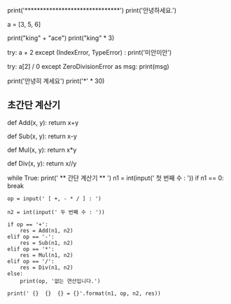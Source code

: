 print('*******************************')
print('안녕하세요.')

a = [3, 5, 6]

print("king" + "ace")
print("king" * 3)

try:
    a + 2
except (IndexError, TypeError) :
    print('미안미안')

try:
    a[2] / 0
except ZeroDivisionError as msg:
    print(msg)

print('안녕히 계세요')
print('*' * 30)
## 초간단 계산기

def Add(x, y):
    return x+y

def Sub(x, y):
    return x-y

def Mul(x, y):
    return x*y

def Div(x, y):
    return x//y

while True:
    print(' ** 간단 계산기 ** ')
    n1 = int(input(' 첫 번째 수 : '))
    if n1 == 0:
        break
    
    op = input(' [ +, - * / ] : ')
    
    n2 = int(input(' 두 번째 수 : '))

    if op == '+':
        res = Add(n1, n2)
    elif op == '-':
        res = Sub(n1, n2)
    elif op == '*':
        res = Mul(n1, n2)
    elif op == '/':
        res = Div(n1, n2)
    else:
        print(op, '없는 연산입니다.')

    print(' {}  {}  {} = {}'.format(n1, op, n2, res))

